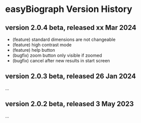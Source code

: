 # easyBiograph Version History

## version 2.0.4 beta, released xx Mar 2024

* (feature) standard dimensions are not changeable
* (feature) high contrast mode
* (feature) help button
* (bugfix) zoom button only visible if zoomed
* (bugfix) cancel after new results in start screen

## version 2.0.3 beta, released 26 Jan 2024

...

## version 2.0.2 beta, released 3 May 2023

...
